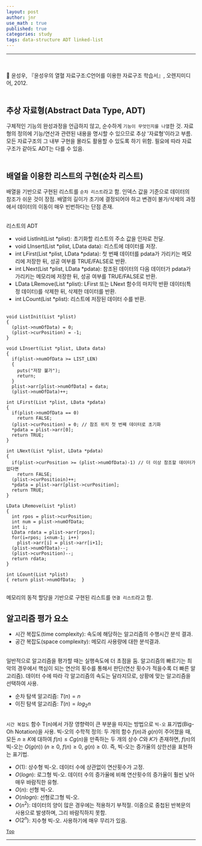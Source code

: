 ```yaml
---
layout: post
author: jnr
use_math : true
published: true
categories: study
tags: data-structure ADT linked-list
---
```


---
<h2 id="top"></h2><br>
📝 윤성우, 『윤성우의 열혈 자료구조:C언어를 이용한 자료구조 학습서』, 오렌지미디어, 2012. <br><br>

## 추상 자료형(Abstract Data Type, ADT)
구체적인 기능의 완성과정을 언급하지 않고, 순수하게 `기능이 무엇인지를 나열`한 것. 자료형의 정의에 기능/연산과 관련된 내용을 명시할 수 있으므로 추상 '자료형'이라고 부름. 
모든 자료구조의 그 내부 구현을 몰라도 활용할 수 있도록 하기 위함. 필요에 따라 자료 구조가 같아도 ADT는 다를 수 있음. <br><br>

## 배열을 이용한 리스트의 구현(순차 리스트)
배열을 기반으로 구현된 리스트를 `순차 리스트`라고 함. 인덱스 값을 기준으로 데이터의 참조가 쉬운 것이 장점. 
배열의 길이가 초기에 결정되어야 하고 변경이 불가/삭제의 과정에서 데이터의 이동이 매우 빈번하다는 단점 존재. <br><br>

리스트의 ADT <br>
- void ListInit(List *plist): 초기화할 리스트의 주소 값을 인자로 전달.
- void LInsert(List *plist, LData data): 리스트에 데이터를 저장.
- int LFirst(List *plist, LData *pdata): 첫 번째 데이터를 pdata가 가리키는 메모리에 저장한 뒤, 성공 여부를 TRUE/FALSE로 반환.
- int LNext(List *plist, LData *pdata): 참조된 데이터의 다음 데이터가 pdata가 가리키는 메모리에 저장한 뒤, 성공 여부를 TRUE/FALSE로 반환.
- LData LRemove(List *plist): LFirst 또는 LNext 함수의 마지막 반환 데이터(특정 데이터)를 삭제한 뒤, 삭제한 데이터를 반환.
- int LCount(List *plist): 리스트에 저장된 데이터 수를 반환. <br><br>

```
void ListInit(List *plist)
{
  (plist->numOfData) = 0;
  (plist->curPosition) = -1;
}

void LInsert(List *plist, LData data)
{
  if(plist->numOfData >= LIST_LEN)
  {
    puts("저장 불가");
    return;
  }  
  plist->arr[plist->numOfData] = data;
  (plist->numOfData)++;

int LFirst(List *plist, LData *pdata)
{
  if(plist->numOfData == 0)
    return FALSE;
  (plist->curPosition) = 0; // 참조 위치 첫 번째 데이터로 초기화
  *pdata = plist->arr[0];
  return TRUE;
}

int LNext(List *plist, LData *pdata)
{
  if(plist->curPosition >= (plist->numOfData)-1) // 더 이상 참조할 데이터가 없다면
    return FALSE;
  (plist->curPositioin)++;
  *pdata = plist->arr[plist->curPosition];
  return TRUE;
}

LData LRemove(List *plist)
{
  int rpos = plist->curPosition;
  int num = plist->numOfData;
  int i;
  LData rdata = plist->arr[rpos];
  for(i=rpos; i<num-1; i++)
    plist->arr[i] = plist->arr[i+1];
  (plist->numOfData)--;
  (plist->curPosition)--;
  return rdata;
}

int LCount(List *plist)
{ return plist->numOfData;  }
```

##
메모리의 동적 할당을 기반으로 구현된 리스트를 `연결 리스트`라고 함.








## 알고리즘 평가 요소
- 시간 복잡도(time complexity): 속도에 해당하는 알고리즘의 수행시간 분석 결과.
- 공간 복잡도(space complexity): 메모리 사용량에 대한 분석결과. <br><br>

일반적으로 알고리즘을 평가할 때는 실행속도에 더 초점을 둠. 알고리즘의 빠르기는 최악의 경우에서 핵심이 되는 연산의 횟수를 통해서 판단(연산 횟수가 적을수록 더 빠른 알고리즘). 데이터 수에 따라 각 알고리즘의 속도는 달라지므로, 상황에 맞는 알고리즘을 선택하여 사용. <br>
- 순차 탐색 알고리즘: $T(n)=n$
- 이진 탐색 알고리즘: $T(n)=log_{2}n$ <br><br>

`시간 복잡도` 함수 T(n)에서 가장 영향력이 큰 부분을 따지는 방법으로 `빅-오` 표기법(Big-Oh Notation)을 사용. 빅-오의 수학적 정의: 두 개의 함수 $f(n)$과 $g(n)$이 주어졌을 때, 모든 $n\geq K$에 대하여 $f(n)\leq Cg(n)$을 만족하는 두 개의 상수 $C$와 $K$가 존재하면, $f(n)$의 빅-오는 $O(g(n))$ ($n\geq 0$, $f(n)\geq 0$, $g(n)\geq 0$). 즉, 빅-오는 증가율의 상한선을 표현하는 표기법. <br>
- $O(1)$: 상수형 빅-오. 데이터 수에 상관없이 연산횟수가 고정.
- $O(log n)$: 로그형 빅-오. 데이터 수의 증가율에 비해 연산횟수의 증가율이 훨씬 낮아 매우 바람직한 유형.
- $O(n)$: 선형 빅-오.
- $O(nlog n)$: 선형로그형 빅-오.
- $O(n^{2})$: 데이터의 양이 많은 경우에는 적용하기 부적절. 이중으로 중첩된 반복문의 사용으로 발생하며, 그리 바람직하지 못함.
- $O(2^{n})$: 지수형 빅-오. 사용하기에 매우 무리가 있음. <br>

[`Top`](#top)

---
[^1]: reference [14]를 발전시킨 형태.
[^2]: collision avoidance with deep reinforcement learning framework. reference [14].
[^3]: 설명하다.
[^4]: 동화되다.
[^5]: specifies a reactive, geometric rule for computing a collision-free velocity vector. does not anticipate the evolution of an agent's state with respect to other agents nearby. can generate shortsighted actions and oscillatory paths. reference [14].
[^6]:  graph-based nonlinear dimensionality reduction technique that has many applications in data processing. reference [29]. 
